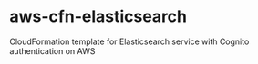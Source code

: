 # aws-cfn-elasticsearch
CloudFormation template for Elasticsearch service with Cognito authentication on AWS
